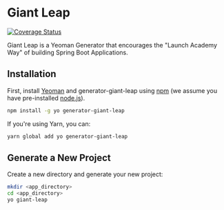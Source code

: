 # Giant Leap

[![Coverage Status](https://coveralls.io/repos/github/LaunchAcademy/giant-leap/badge.svg?branch=master)](https://coveralls.io/github/LaunchAcademy/giant-leap?branch=master)

Giant Leap is a Yeoman Generator that encourages the "Launch Academy Way" of building Spring Boot Applications.

## Installation

First, install [Yeoman](http://yeoman.io) and generator-giant-leap using [npm](https://www.npmjs.com/) (we assume you have pre-installed [node.js](https://nodejs.org/)).

```bash
npm install -g yo generator-giant-leap
```

If you're using Yarn, you can:

```bash
yarn global add yo generator-giant-leap
```

## Generate a New Project

Create a new directory and generate your new project:

```bash
mkdir <app_directory>
cd <app_directory>
yo giant-leap
```
